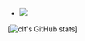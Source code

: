 - ![](https://img.shields.io/badge/OS-Windows-informational?style=flat&logo=Windows&logoColor=white&color=FF0000)


[![clt's GitHub stats](https://github-readme-stats.vercel.app/api?username=cltrdd)]

